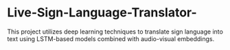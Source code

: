 # Live-Sign-Language-Translator-
This project utilizes deep learning techniques to translate sign language into text using LSTM-based models combined with audio-visual embeddings.
